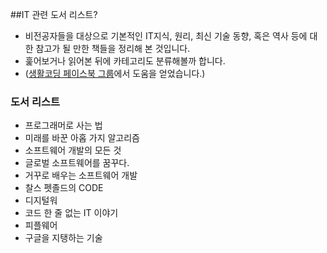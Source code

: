 ##IT 관련 도서 리스트?
* 비전공자들을 대상으로 기본적인 IT지식, 원리, 최신 기술 동향, 혹은 역사 등에 대한 참고가 될 만한 책들을 정리해 본 것입니다.
* 훑어보거나 읽어본 뒤에 카테고리도 분류해볼까 합니다. 
* ([생활코딩 페이스북 그룹](https://www.facebook.com/groups/codingeverybody)에서 도움을 얻었습니다.)

### 도서 리스트
* 프로그래머로 사는 법
* 미래를 바꾼 아홉 가지 알고리즘
* 소프트웨어 개발의 모든 것
* 글로벌 소프트웨어를 꿈꾸다.
* 거꾸로 배우는 소프트웨어 개발
* 찰스 펫졸드의 CODE
* 디지털워
* 코드 한 줄 없는 IT 이야기
* 피플웨어
* 구글을 지탱하는 기술


